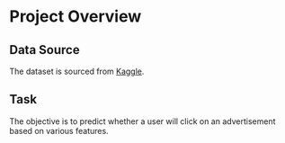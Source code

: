 # Project Overview

## Data Source  
The dataset is sourced from [Kaggle]([https://www.kaggle.com](https://www.kaggle.com/c/avazu-ctr-prediction/overview)).

## Task  
The objective is to predict whether a user will click on an advertisement based on various features.
